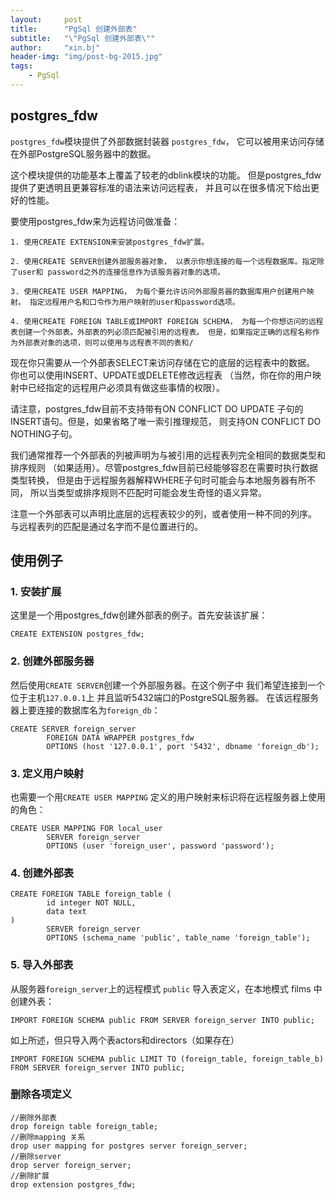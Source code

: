 ```yaml
---
layout:     post
title:      "PgSql 创建外部表"
subtitle:   "\"PgSql 创建外部表\"" 
author:     "xin.bj"
header-img: "img/post-bg-2015.jpg"
tags:
    - PgSql
---
```


## postgres_fdw

`postgres_fdw`模块提供了外部数据封装器 `postgres_fdw`， 它可以被用来访问存储在外部PostgreSQL服务器中的数据。

这个模块提供的功能基本上覆盖了较老的dblink模块的功能。 但是postgres_fdw提供了更透明且更兼容标准的语法来访问远程表， 并且可以在很多情况下给出更好的性能。

要使用postgres_fdw来为远程访问做准备：

    1. 使用CREATE EXTENSION来安装postgres_fdw扩展。

    2. 使用CREATE SERVER创建外部服务器对象， 以表示你想连接的每一个远程数据库。指定除了user和 password之外的连接信息作为该服务器对象的选项。

    3. 使用CREATE USER MAPPING， 为每个要允许访问外部服务器的数据库用户创建用户映射。 指定远程用户名和口令作为用户映射的user和password选项。

    4. 使用CREATE FOREIGN TABLE或IMPORT FOREIGN SCHEMA， 为每一个你想访问的远程表创建一个外部表。外部表的列必须匹配被引用的远程表。 但是，如果指定正确的远程名称作为外部表对象的选项，则可以使用与远程表不同的表和/


现在你只需要从一个外部表SELECT来访问存储在它的底层的远程表中的数据。 你也可以使用INSERT、UPDATE或DELETE修改远程表 （当然，你在你的用户映射中已经指定的远程用户必须具有做这些事情的权限）。

请注意，postgres_fdw目前不支持带有ON CONFLICT DO UPDATE 子句的INSERT语句。但是，如果省略了唯一索引推理规范， 则支持ON CONFLICT DO NOTHING子句。

我们通常推荐一个外部表的列被声明为与被引用的远程表列完全相同的数据类型和排序规则 （如果适用）。尽管postgres_fdw目前已经能够容忍在需要时执行数据类型转换， 但是由于远程服务器解释WHERE子句时可能会与本地服务器有所不同， 所以当类型或排序规则不匹配时可能会发生奇怪的语义异常。

注意一个外部表可以声明比底层的远程表较少的列，或者使用一种不同的列序。 与远程表列的匹配是通过名字而不是位置进行的。


## 使用例子

### 1. 安装扩展

这里是一个用postgres_fdw创建外部表的例子。首先安装该扩展：

```shell
CREATE EXTENSION postgres_fdw;
```

### 2. 创建外部服务器

然后使用`CREATE SERVER`创建一个外部服务器。在这个例子中 我们希望连接到一个位于主机`127.0.0.1`上 并且监听5432端口的PostgreSQL服务器。 在该远程服务器上要连接的数据库名为`foreign_db`：

```shell
CREATE SERVER foreign_server
        FOREIGN DATA WRAPPER postgres_fdw
        OPTIONS (host '127.0.0.1', port '5432', dbname 'foreign_db');
```

### 3. 定义用户映射

也需要一个用`CREATE USER MAPPING` 定义的用户映射来标识将在远程服务器上使用的角色：

```shell
CREATE USER MAPPING FOR local_user
        SERVER foreign_server
        OPTIONS (user 'foreign_user', password 'password');
```

### 4. 创建外部表

```shell
CREATE FOREIGN TABLE foreign_table (
        id integer NOT NULL,
        data text
)
        SERVER foreign_server
        OPTIONS (schema_name 'public', table_name 'foreign_table');
```

### 5. 导入外部表

从服务器`foreign_server`上的远程模式 `public` 导入表定义，在本地模式 films 中创建外表：

```shell
IMPORT FOREIGN SCHEMA public FROM SERVER foreign_server INTO public;
```

如上所述，但只导入两个表actors和directors（如果存在）

```shell
IMPORT FOREIGN SCHEMA public LIMIT TO (foreign_table, foreign_table_b) FROM SERVER foreign_server INTO public;
```

### 删除各项定义

```shell
//删除外部表
drop foreign table foreign_table;
//删除mapping 关系
drop user mapping for postgres server foreign_server;
//删除server
drop server foreign_server;
//删除扩展
drop extension postgres_fdw;
```


